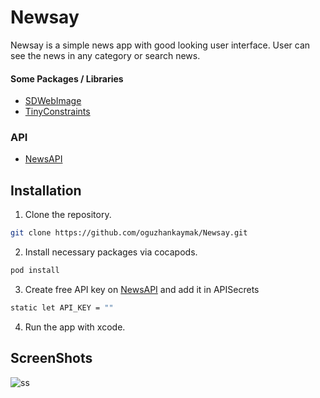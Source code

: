 # Newsay

Newsay is a simple news app with good looking user interface. User can see the news in any category or search news.

#### Some Packages / Libraries
- [SDWebImage](https://github.com/SDWebImage/SDWebImage) <br />
- [TinyConstraints](https://github.com/roberthein/TinyConstraints) <br />


### API

- [NewsAPI](https://newsapi.org)

## Installation

1. Clone the repository.

```sh
git clone https://github.com/oguzhankaymak/Newsay.git
```

2. Install necessary packages via cocapods.

```sh
pod install
```

3. Create free API key on [NewsAPI](https://newsapi.org) and add it in APISecrets
```sh
static let API_KEY = ""
```

4. Run the app with xcode.

## ScreenShots

![ss](https://user-images.githubusercontent.com/36153454/157528313-0e9f6d24-44f0-4de6-a274-d1ade1524c85.png)



